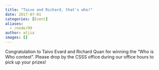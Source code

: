 ```yaml
---
title: "Taivo and Richard, that's who!"
date: 2017-07-01
categories: [Event]
aliases:
  - /node/99
author: atjia
images: []
---
```


<div class="field field-name-body field-type-text-with-summary field-label-hidden"><div class="field-items"><div class="field-item even"><p>Congratulation to Taivo Evard and Richard Quan for winning the &#x201C;Who is Who contest&#x201D;. Please drop by the CSSS office during our office hours to pick up your prizes!</p>
</div></div></div>    <footer>
          </footer>
